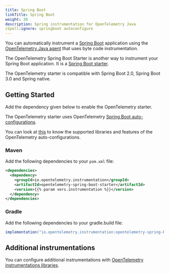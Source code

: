 ```yaml
---
title: Spring Boot
linkTitle: Spring Boot
weight: 30
description: Spring instrumentation for OpenTelemetry Java
cSpell:ignore: springboot autoconfigure 
---
```


You can automatically instrument a [Spring Boot](https://spring.io/projects/spring-boot) application using the [OpenTelemetry Java agent](../automatic/) that uses byte code instrumentation.

The OpenTelemetry Spring Boot Starter is another way to instrument your Spring Boot application. It is a [Spring Boot starter](https://docs.spring.io/spring-boot/docs/current/reference/htmlsingle/#using.build-systems.starters).

The OpenTelemetry starter is compatible with Spring Boot 2.0, Spring Boot 3.0 and Spring native.

## Getting Started

Add the dependency given below to enable the OpenTelemetry starter.

The OpenTelemetry starter uses OpenTelemetry [Spring Boot auto-configurations](https://docs.spring.io/spring-boot/docs/current/reference/html/using.html#using.auto-configuration).

You can look at [this](https://github.com/open-telemetry/opentelemetry-java-instrumentation/blob/main/instrumentation/spring/spring-boot-autoconfigure/README.md#features) to know the supported libraries and features of the OpenTelemetry auto-configurations.

### Maven

Add the following dependencies to your `pom.xml` file:

```xml
<dependencies>
  <dependency>
    <groupId>io.opentelemetry.instrumentation</groupId>
    <artifactId>opentelemetry-spring-boot-starter</artifactId>
    <version>{{% param vers.instrumentation %}}</version>
  </dependency>
</dependencies>
```

### Gradle

Add the following dependencies to your gradle.build file:

```groovy
implementation("io.opentelemetry.instrumentation:opentelemetry-spring-boot-starter:{{% param javaInstrumentationVersion %}}")
```

## Additional instrumentations

You can configure additional instrumentations with [OpenTelemetry instrumentations libraries](https://github.com/open-telemetry/opentelemetry-java-instrumentation/blob/main/docs/supported-libraries.md#libraries--frameworks).
